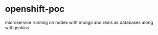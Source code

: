 # openshift-poc
microservice running on nodes with mongo and redis as databases along with jenkins 
